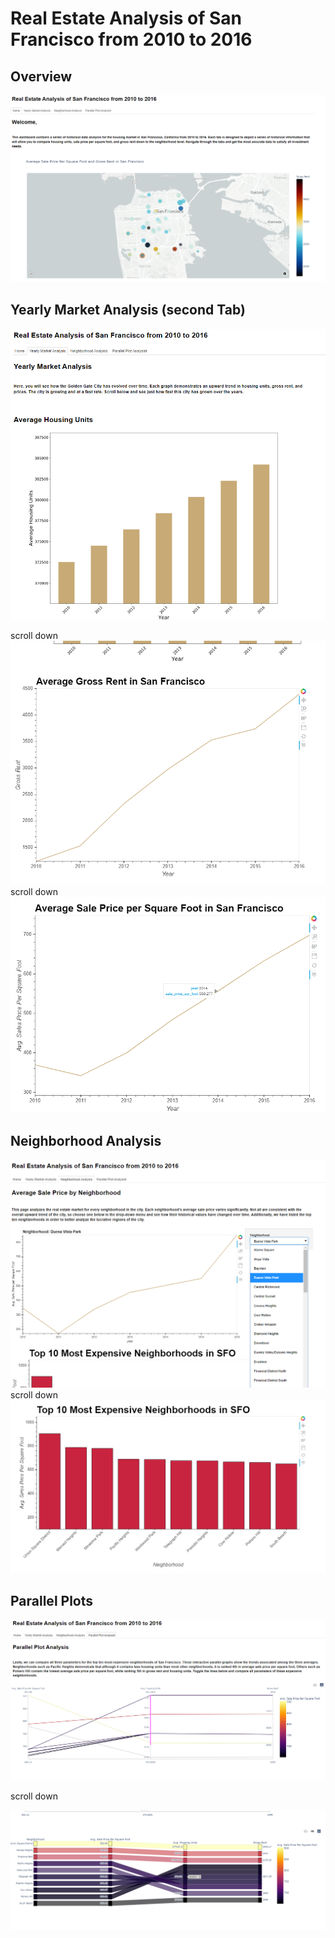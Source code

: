 # Real Estate Analysis of San Francisco from 2010 to 2016

## Overview 

![Dashboard](My_images/map.png)

## Yearly Market Analysis (second Tab)

![](My_images/housing_units.png)

scroll down
![](My_images/gross_rent.png)
scroll down
![](My_images/sale_price.png)

## Neighborhood Analysis

![](My_images/neighborhoods.png)
scroll down
![](My_images/top_10.png)

## Parallel Plots

![](My_images/parallel_coordinates.png)

scroll down

![](My_images/parallel_categories.png)
